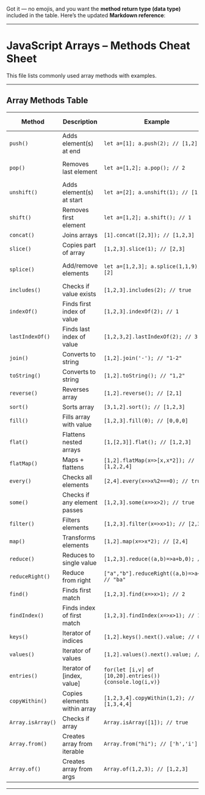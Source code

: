 Got it — no emojis, and you want the **method return type (data type)** included in the table.
Here’s the updated **Markdown reference**:

---

# JavaScript Arrays – Methods Cheat Sheet

This file lists commonly used array methods with examples.

---

## Array Methods Table

| Method            | Description                  | Example                                                 | Return Type                |
| ----------------- | ---------------------------- | ------------------------------------------------------- | -------------------------- |
| `push()`          | Adds element(s) at end       | `let a=[1]; a.push(2); // [1,2]`                        | `Number` (new length)      |
| `pop()`           | Removes last element         | `let a=[1,2]; a.pop(); // 2`                            | `Any` (removed element)    |
| `unshift()`       | Adds element(s) at start     | `let a=[2]; a.unshift(1); // [1,2]`                     | `Number` (new length)      |
| `shift()`         | Removes first element        | `let a=[1,2]; a.shift(); // 1`                          | `Any` (removed element)    |
| `concat()`        | Joins arrays                 | `[1].concat([2,3]); // [1,2,3]`                         | `Array`                    |
| `slice()`         | Copies part of array         | `[1,2,3].slice(1); // [2,3]`                            | `Array`                    |
| `splice()`        | Add/remove elements          | `let a=[1,2,3]; a.splice(1,1,9); // [2]`                | `Array` (removed elements) |
| `includes()`      | Checks if value exists       | `[1,2,3].includes(2); // true`                          | `Boolean`                  |
| `indexOf()`       | Finds first index of value   | `[1,2,3].indexOf(2); // 1`                              | `Number`                   |
| `lastIndexOf()`   | Finds last index of value    | `[1,2,3,2].lastIndexOf(2); // 3`                        | `Number`                   |
| `join()`          | Converts to string           | `[1,2].join('-'); // "1-2"`                             | `String`                   |
| `toString()`      | Converts to string           | `[1,2].toString(); // "1,2"`                            | `String`                   |
| `reverse()`       | Reverses array               | `[1,2].reverse(); // [2,1]`                             | `Array`                    |
| `sort()`          | Sorts array                  | `[3,1,2].sort(); // [1,2,3]`                            | `Array`                    |
| `fill()`          | Fills array with value       | `[1,2,3].fill(0); // [0,0,0]`                           | `Array`                    |
| `flat()`          | Flattens nested arrays       | `[1,[2,3]].flat(); // [1,2,3]`                          | `Array`                    |
| `flatMap()`       | Maps + flattens              | `[1,2].flatMap(x=>[x,x*2]); // [1,2,2,4]`               | `Array`                    |
| `every()`         | Checks all elements          | `[2,4].every(x=>x%2===0); // true`                      | `Boolean`                  |
| `some()`          | Checks if any element passes | `[1,2,3].some(x=>x>2); // true`                         | `Boolean`                  |
| `filter()`        | Filters elements             | `[1,2,3].filter(x=>x>1); // [2,3]`                      | `Array`                    |
| `map()`           | Transforms elements          | `[1,2].map(x=>x*2); // [2,4]`                           | `Array`                    |
| `reduce()`        | Reduces to single value      | `[1,2,3].reduce((a,b)=>a+b,0); // 6`                    | `Any`                      |
| `reduceRight()`   | Reduce from right            | `["a","b"].reduceRight((a,b)=>a+b); // "ba"`            | `Any`                      |
| `find()`          | Finds first match            | `[1,2,3].find(x=>x>1); // 2`                            | `Any`                      |
| `findIndex()`     | Finds index of first match   | `[1,2,3].findIndex(x=>x>1); // 1`                       | `Number`                   |
| `keys()`          | Iterator of indices          | `[1,2].keys().next().value; // 0`                       | `Iterator`                 |
| `values()`        | Iterator of values           | `[1,2].values().next().value; // 1`                     | `Iterator`                 |
| `entries()`       | Iterator of \[index, value]  | `for(let [i,v] of [10,20].entries()){console.log(i,v)}` | `Iterator`                 |
| `copyWithin()`    | Copies elements within array | `[1,2,3,4].copyWithin(1,2); // [1,3,4,4]`               | `Array`                    |
| `Array.isArray()` | Checks if array              | `Array.isArray([1]); // true`                           | `Boolean`                  |
| `Array.from()`    | Creates array from iterable  | `Array.from("hi"); // ['h','i']`                        | `Array`                    |
| `Array.of()`      | Creates array from args      | `Array.of(1,2,3); // [1,2,3]`                           | `Array`                    |

---

